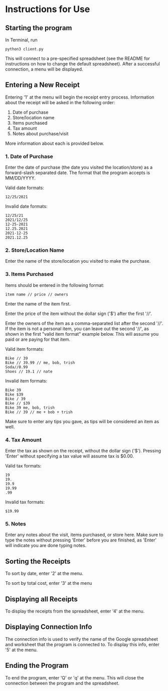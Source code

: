 # Instructions for Use

## Starting the program

In Terminal, run

```
python3 client.py
```

This will connect to a pre-specified spreadsheet (see the README for instructions on how to change the default spreadsheet). 
After a successful connection, a menu will be displayed.

## Entering a New Receipt

Entering '1' at the menu will begin the receipt entry process. Information about the receipt will be asked in the following order:

1. Date of purchase
2. Store/location name
3. Items purchased
4. Tax amount
5. Notes about purchase/visit

More information about each is provided below.

### 1. Date of Purchase

Enter the date of purchase (the date you visited the location/store) as a forward-slash separated date. The format that the program accepts is MM/DD/YYYY.

Valid date formats:

```
12/25/2021
```

Invalid date formats:

```
12/25/21
2021/12/25
12-25-2021
12.25.2021
2021-12-25
2021.12.25
```

### 2. Store/Location Name

Enter the name of the store/location you visited to make the purchase.

### 3. Items Purchased

Items should be entered in the following format:

```
item name // price // owners
```

Enter the name of the item first.

Enter the price of the item without the dollar sign ('$') after the first '//'.

Enter the owners of the item as a comma-separated list after the second '//'. If the item is not a personal item, you can leave out the second '//', as shown in the first "valid item format" example below. This will assume you paid or are paying for that item.

Valid item formats:

```
Bike // 39
Bike // 39.99 // me, bob, trish
Soda//0.99
Shoes // 19.1 // nate
```

Invalid item formats:

```
Bike 39
Bike $39
Bike / 39
Bike // $39
Bike 39 me, bob, trish
Bike // 39 // me + bob + trish
```

Make sure to enter any tips you gave, as tips will be considered an item as well.

### 4. Tax Amount

Enter the tax as shown on the receipt, without the dollar sign ('$'). Pressing 'Enter' without specifying a tax value will assume tax is $0.00.

Valid tax formats:

```
19
19.
19.9
19.99
.99
```

Invalid tax formats:

```
$19.99
```

### 5. Notes

Enter any notes about the visit, items purchased, or store here. Make sure to type the notes without pressing 'Enter' before you are finished,
as 'Enter' will indicate you are done typing notes.

## Sorting the Receipts

To sort by date, enter '2' at the menu.

To sort by total cost, enter '3' at the menu

## Displaying all Receipts

To display the receipts from the spreadsheet, enter '4' at the menu.

## Displaying Connection Info

The connection info is used to verify the name of the Google spreadsheet and worksheet that the program is connected to.
To display this info, enter '5' at the menu.

## Ending the Program

To end the program, enter 'Q' or 'q' at the menu. This will close the connection between the program and the spreadsheet.
